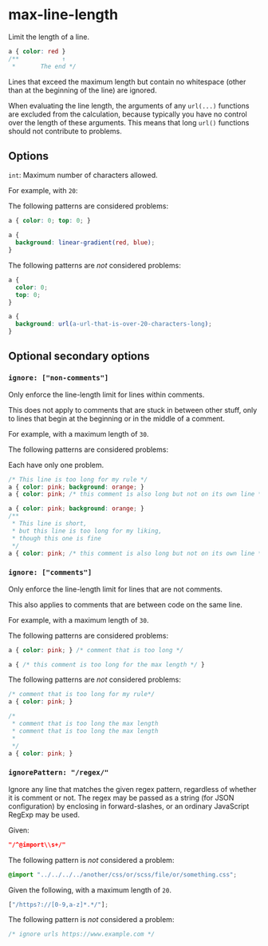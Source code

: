 # max-line-length

Limit the length of a line.

<!-- prettier-ignore -->
```css
a { color: red }
/**            ↑
 *       The end */
```

Lines that exceed the maximum length but contain no whitespace (other than at the beginning of the line) are ignored.

When evaluating the line length, the arguments of any `url(...)` functions are excluded from the calculation, because typically you have no control over the length of these arguments. This means that long `url()` functions should not contribute to problems.

## Options

`int`: Maximum number of characters allowed.

For example, with `20`:

The following patterns are considered problems:

<!-- prettier-ignore -->
```css
a { color: 0; top: 0; }
```

<!-- prettier-ignore -->
```css
a {
  background: linear-gradient(red, blue);
}
```

The following patterns are _not_ considered problems:

<!-- prettier-ignore -->
```css
a {
  color: 0;
  top: 0;
}
```

<!-- prettier-ignore -->
```css
a {
  background: url(a-url-that-is-over-20-characters-long);
}
```

## Optional secondary options

### `ignore: ["non-comments"]`

Only enforce the line-length limit for lines within comments.

This does not apply to comments that are stuck in between other stuff, only to lines that begin at the beginning or in the middle of a comment.

For example, with a maximum length of `30`.

The following patterns are considered problems:

Each have only one problem.

<!-- prettier-ignore -->
```css
/* This line is too long for my rule */
a { color: pink; background: orange; }
a { color: pink; /* this comment is also long but not on its own line */ }
```

<!-- prettier-ignore -->
```css
a { color: pink; background: orange; }
/**
 * This line is short,
 * but this line is too long for my liking,
 * though this one is fine
 */
a { color: pink; /* this comment is also long but not on its own line */ }
```

### `ignore: ["comments"]`

Only enforce the line-length limit for lines that are not comments.

This also applies to comments that are between code on the same line.

For example, with a maximum length of `30`.

The following patterns are considered problems:

<!-- prettier-ignore -->
```css
a { color: pink; } /* comment that is too long */
```

<!-- prettier-ignore -->
```css
a { /* this comment is too long for the max length */ }
```

The following patterns are _not_ considered problems:

<!-- prettier-ignore -->
```css
/* comment that is too long for my rule*/
a { color: pink; }
```

<!-- prettier-ignore -->
```css
/*
 * comment that is too long the max length
 * comment that is too long the max length
 *
 */
a { color: pink; }
```

### `ignorePattern: "/regex/"`

Ignore any line that matches the given regex pattern, regardless of whether it is comment or not. The regex may be passed as a string (for JSON configuration) by enclosing in forward-slashes, or an ordinary JavaScript RegExp may be used.

Given:

```json
"/^@import\\s+/"
```

The following pattern is _not_ considered a problem:

<!-- prettier-ignore -->
```css
@import "../../../../another/css/or/scss/file/or/something.css";
```

Given the following, with a maximum length of `20`.

```js
["/https?://[0-9,a-z]*.*/"];
```

The following pattern is _not_ considered a problem:

<!-- prettier-ignore -->
```css
/* ignore urls https://www.example.com */
```
